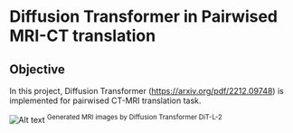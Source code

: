 # Diffusion Transformer in Pairwised MRI-CT translation

## Objective
In this project, Diffusion Transformer (https://arxiv.org/pdf/2212.09748) is implemented for pairwised CT-MRI translation task.

![Alt text](result_samples/1_sample_gem.png)
<sup> Generated MRI images by Diffusion Transformer DiT-L-2 </sup>
